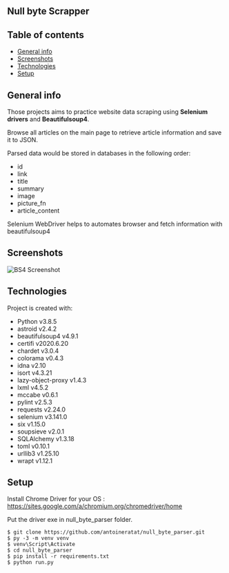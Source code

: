 ## Null byte Scrapper

## Table of contents

-   [General info](#general-info)
-   [Screenshots](#screenshots)
-   [Technologies](#technologies)
-   [Setup](#setup)

## General info

Those projects aims to practice website data scraping using **Selenium drivers** and **Beautifulsoup4**.

Browse all articles on the main page to retrieve article information and save it to JSON.

Parsed data would be stored in databases in the following order:

-   id
-   link
-   title
-   summary
-   image
-   picture_fn
-   article_content

Selenium WebDriver helps to automates browser and fetch information with beautifulsoup4

## Screenshots

![BS4 Screenshot](https://github.com/antoineratat/github_docs/blob/main/null_byte_parser/1.PNG?raw=true)

## Technologies

Project is created with:

-   Python v3.8.5
-   astroid v2.4.2
-   beautifulsoup4 v4.9.1
-   certifi v2020.6.20
-   chardet v3.0.4
-   colorama v0.4.3
-   idna v2.10
-   isort v4.3.21
-   lazy-object-proxy v1.4.3
-   lxml v4.5.2
-   mccabe v0.6.1
-   pylint v2.5.3
-   requests v2.24.0
-   selenium v3.141.0
-   six v1.15.0
-   soupsieve v2.0.1
-   SQLAlchemy v1.3.18
-   toml v0.10.1
-   urllib3 v1.25.10
-   wrapt v1.12.1

## Setup

Install Chrome Driver for your OS : https://sites.google.com/a/chromium.org/chromedriver/home

Put the driver exe in null_byte_parser folder.

```
$ git clone https://github.com/antoineratat/null_byte_parser.git
$ py -3 -m venv venv
$ venv\Script\Activate
$ cd null_byte_parser
$ pip install -r requirements.txt
$ python run.py
```
